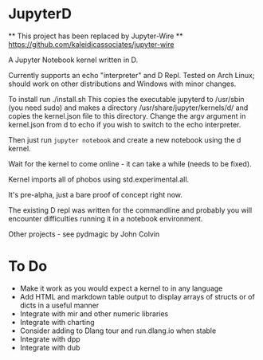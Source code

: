 JupyterD
========

** This project has been replaced by Jupyter-Wire **
https://github.com/kaleidicassociates/jupyter-wire



A Jupyter Notebook kernel written in D.

Currently supports an echo "interpreter" and D Repl.
Tested on Arch Linux; should work on other distributions and Windows with minor changes.

To install run ./install.sh
This copies the executable jupyterd to /usr/sbin (you need sudo) and makes a directory
/usr/share/jupyter/kernels/d/ and copies the kernel.json file to this directory.  Change the argv
argument in kernel.json from d to echo if you wish to switch to the echo interpreter.

Then just run `jupyter notebook` and create a new notebook using the d kernel.

Wait for the kernel to come online - it can take a while (needs to be fixed).

Kernel imports all of phobos using std.experimental.all.

It's pre-alpha, just a bare proof of concept right now.

The existing D repl was written for the commandline and probably you will encounter difficulties running it in a notebook
environment.


Other projects - see pydmagic by John Colvin



To Do
=====
* Make it work as you would expect a kernel to in any language
* Add HTML and markdown table output to display arrays of structs or of dicts in a useful manner
* Integrate with mir and other numeric libraries
* Integrate with charting
* Consider adding to Dlang tour and run.dlang.io when stable
* Integrate with dpp
* Integrate with dub



